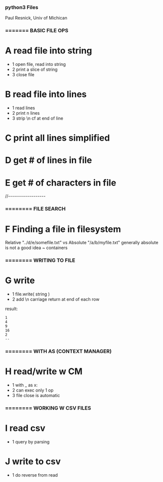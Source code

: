 ### python3 Files
Paul Resnick, Univ of Michican


### ======= BASIC FILE OPS

# A read file into string

- 1 open file, read into string
- 2 print a slice of string
- 3 close file

# B read file into lines

- 1 read lines
- 2 print n lines
- 3 strip \n cf at end of line

# C print all lines simplified

# D get # of lines in file

# E get # of characters in file

//-------------------

### ======== FILE SEARCH

# F Finding a file in filesystem

Relative "../d/e/somefile.txt" vs Absolute "/a/b/myfile.txt"
generally absolute is not a good idea ~ containers

### ======== WRITING TO FILE

# G write

- 1 file.write( string )
- 2 add \n carriage return at end of each row

result:

```
1
4
9
16
2
--
```

### ======== WITH AS (CONTEXT MANAGER)

# H read/write w CM

- 1 with \_ as x:
- 2 can exec only 1 op
- 3 file close is automatic

### ======== WORKING W CSV FILES

# I read csv

- 1 query by parsing

# J write to csv

- 1 do reverse from read
